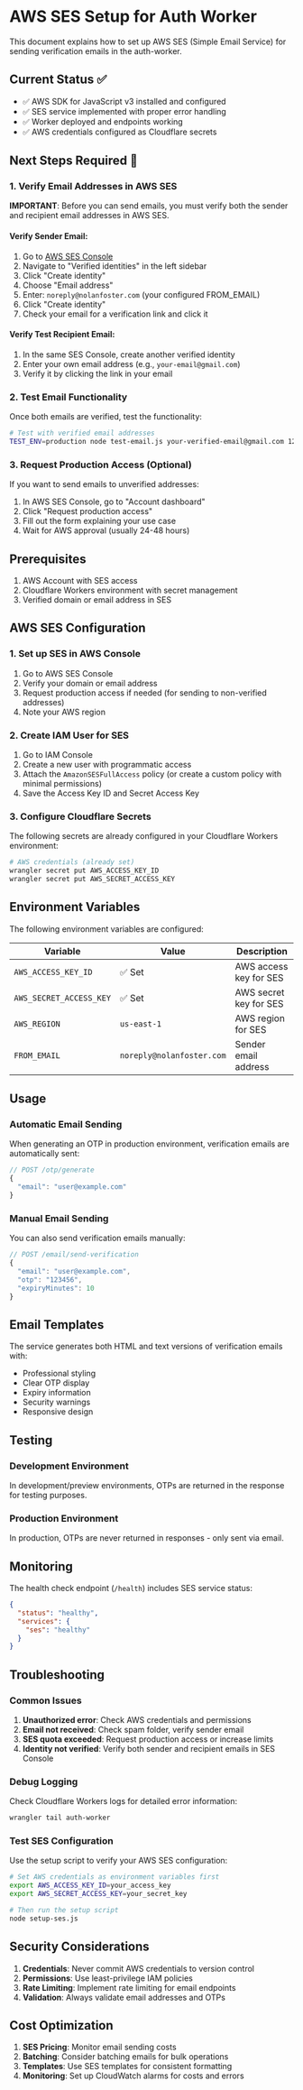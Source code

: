 # AWS SES Setup for Auth Worker

This document explains how to set up AWS SES (Simple Email Service) for sending verification emails in the auth-worker.

## Current Status ✅

- ✅ AWS SDK for JavaScript v3 installed and configured
- ✅ SES service implemented with proper error handling
- ✅ Worker deployed and endpoints working
- ✅ AWS credentials configured as Cloudflare secrets

## Next Steps Required 🚀

### 1. Verify Email Addresses in AWS SES

**IMPORTANT**: Before you can send emails, you must verify both the sender and recipient email addresses in AWS SES.

#### Verify Sender Email:
1. Go to [AWS SES Console](https://console.aws.amazon.com/ses/)
2. Navigate to "Verified identities" in the left sidebar
3. Click "Create identity"
4. Choose "Email address"
5. Enter: `noreply@nolanfoster.com` (your configured FROM_EMAIL)
6. Click "Create identity"
7. Check your email for a verification link and click it

#### Verify Test Recipient Email:
1. In the same SES Console, create another verified identity
2. Enter your own email address (e.g., `your-email@gmail.com`)
3. Verify it by clicking the link in your email

### 2. Test Email Functionality

Once both emails are verified, test the functionality:

```bash
# Test with verified email addresses
TEST_ENV=production node test-email.js your-verified-email@gmail.com 123456 15
```

### 3. Request Production Access (Optional)

If you want to send emails to unverified addresses:
1. In AWS SES Console, go to "Account dashboard"
2. Click "Request production access"
3. Fill out the form explaining your use case
4. Wait for AWS approval (usually 24-48 hours)

## Prerequisites

1. AWS Account with SES access
2. Cloudflare Workers environment with secret management
3. Verified domain or email address in SES

## AWS SES Configuration

### 1. Set up SES in AWS Console

1. Go to AWS SES Console
2. Verify your domain or email address
3. Request production access if needed (for sending to non-verified addresses)
4. Note your AWS region

### 2. Create IAM User for SES

1. Go to IAM Console
2. Create a new user with programmatic access
3. Attach the `AmazonSESFullAccess` policy (or create a custom policy with minimal permissions)
4. Save the Access Key ID and Secret Access Key

### 3. Configure Cloudflare Secrets

The following secrets are already configured in your Cloudflare Workers environment:

```bash
# AWS credentials (already set)
wrangler secret put AWS_ACCESS_KEY_ID
wrangler secret put AWS_SECRET_ACCESS_KEY
```

## Environment Variables

The following environment variables are configured:

| Variable | Value | Description |
|----------|-------|-------------|
| `AWS_ACCESS_KEY_ID` | ✅ Set | AWS access key for SES |
| `AWS_SECRET_ACCESS_KEY` | ✅ Set | AWS secret key for SES |
| `AWS_REGION` | `us-east-1` | AWS region for SES |
| `FROM_EMAIL` | `noreply@nolanfoster.com` | Sender email address |

## Usage

### Automatic Email Sending

When generating an OTP in production environment, verification emails are automatically sent:

```typescript
// POST /otp/generate
{
  "email": "user@example.com"
}
```

### Manual Email Sending

You can also send verification emails manually:

```typescript
// POST /email/send-verification
{
  "email": "user@example.com",
  "otp": "123456",
  "expiryMinutes": 10
}
```

## Email Templates

The service generates both HTML and text versions of verification emails with:

- Professional styling
- Clear OTP display
- Expiry information
- Security warnings
- Responsive design

## Testing

### Development Environment

In development/preview environments, OTPs are returned in the response for testing purposes.

### Production Environment

In production, OTPs are never returned in responses - only sent via email.

## Monitoring

The health check endpoint (`/health`) includes SES service status:

```json
{
  "status": "healthy",
  "services": {
    "ses": "healthy"
  }
}
```

## Troubleshooting

### Common Issues

1. **Unauthorized error**: Check AWS credentials and permissions
2. **Email not received**: Check spam folder, verify sender email
3. **SES quota exceeded**: Request production access or increase limits
4. **Identity not verified**: Verify both sender and recipient emails in SES Console

### Debug Logging

Check Cloudflare Workers logs for detailed error information:

```bash
wrangler tail auth-worker
```

### Test SES Configuration

Use the setup script to verify your AWS SES configuration:

```bash
# Set AWS credentials as environment variables first
export AWS_ACCESS_KEY_ID=your_access_key
export AWS_SECRET_ACCESS_KEY=your_secret_key

# Then run the setup script
node setup-ses.js
```

## Security Considerations

1. **Credentials**: Never commit AWS credentials to version control
2. **Permissions**: Use least-privilege IAM policies
3. **Rate Limiting**: Implement rate limiting for email endpoints
4. **Validation**: Always validate email addresses and OTPs

## Cost Optimization

1. **SES Pricing**: Monitor email sending costs
2. **Batching**: Consider batching emails for bulk operations
3. **Templates**: Use SES templates for consistent formatting
4. **Monitoring**: Set up CloudWatch alarms for costs and errors
